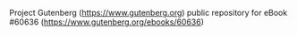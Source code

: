 Project Gutenberg (https://www.gutenberg.org) public repository for eBook #60636 (https://www.gutenberg.org/ebooks/60636)

